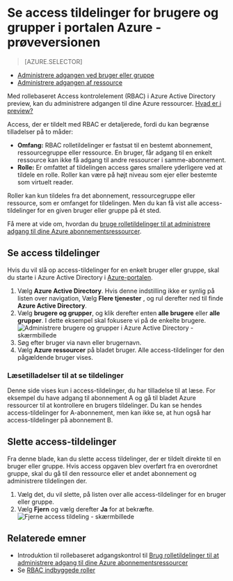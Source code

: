 <properties
    pageTitle="Få vist Azure access ressourcetildelinger | Microsoft Azure"
    description="Få vist og administrere alle rollebaseret adgangskontrol tildelinger for alle brugere eller grupper i portalen Azure"
    services="active-directory"
    documentationCenter=""
    authors="kgremban"
    manager="femila"
    editor="jeffsta"/>

<tags
    ms.service="active-directory"
    ms.devlang="na"
    ms.topic="article"
    ms.tgt_pltfrm="na"
    ms.workload="identity"
    ms.date="10/10/2016"
    ms.author="kgremban"/>

# <a name="view-access-assignments-for-users-and-groups-in-the-azure-portal---public-preview"></a>Se access tildelinger for brugere og grupper i portalen Azure - prøveversionen

> [AZURE.SELECTOR]
- [Administrere adgangen ved bruger eller gruppe](role-based-access-control-manage-assignments.md)
- [Administrere adgangen af ressource](role-based-access-control-configure.md)

Med rollebaseret Access kontrolelement (RBAC) i Azure Active Directory preview, kan du administrere adgangen til dine Azure ressourcer. [Hvad er i preview?](active-directory-preview-explainer.md)

Access, der er tildelt med RBAC er detaljerede, fordi du kan begrænse tilladelser på to måder:

- **Omfang:** RBAC rolletildelinger er fastsat til en bestemt abonnement, ressourcegruppe eller ressource. En bruger, får adgang til en enkelt ressource kan ikke få adgang til andre ressourcer i samme-abonnement.
- **Rolle:** Er omfattet af tildelingen access gøres smallere yderligere ved at tildele en rolle. Roller kan være på højt niveau som ejer eller bestemte som virtuelt reader.

Roller kan kun tildeles fra det abonnement, ressourcegruppe eller ressource, som er omfanget for tildelingen. Men du kan få vist alle access-tildelinger for en given bruger eller gruppe på ét sted.

Få mere at vide om, hvordan du [bruge rolletildelinger til at administrere adgang til dine Azure abonnementsressourcer](role-based-access-control-configure.md).

##  <a name="view-access-assignments"></a>Se access tildelinger

Hvis du vil slå op access-tildelinger for en enkelt bruger eller gruppe, skal du starte i Azure Active Directory i [Azure-portalen](http://portal.azure.com).

1. Vælg **Azure Active Directory**. Hvis denne indstilling ikke er synlig på listen over navigation, Vælg **Flere tjenester** , og rul derefter ned til finde **Azure Active Directory**.
2. Vælg **brugere og grupper**, og klik derefter enten **alle brugere** eller **alle grupper**. I dette eksempel skal fokusere vi på de enkelte brugere.
    ![Administrere brugere og grupper i Azure Active Directory - skærmbillede](./media/role-based-access-control-manage-assignments/rbac_users_groups.png)
3. Søg efter bruger via navn eller brugernavn.
4. Vælg **Azure ressourcer** på bladet bruger. Alle access-tildelinger for den pågældende bruger vises.

### <a name="read-permissions-to-view-assignments"></a>Læsetilladelser til at se tildelinger

Denne side vises kun i access-tildelinger, du har tilladelse til at læse. For eksempel du have adgang til abonnement A og gå til bladet Azure ressourcer til at kontrollere en brugers tildelinger. Du kan se hendes access-tildelinger for A-abonnement, men kan ikke se, at hun også har access-tildelinger på abonnement B.

## <a name="delete-access-assignments"></a>Slette access-tildelinger

Fra denne blade, kan du slette access tildelinger, der er tildelt direkte til en bruger eller gruppe. Hvis access opgaven blev overført fra en overordnet gruppe, skal du gå til den ressource eller et andet abonnement og administrere tildelingen der.

1. Vælg det, du vil slette, på listen over alle access-tildelinger for en bruger eller gruppe.
2. Vælg **Fjern** og vælg derefter **Ja** for at bekræfte.
    ![Fjerne access tildeling - skærmbillede](./media/role-based-access-control-manage-assignments/delete_assignment.png)

## <a name="related-topics"></a>Relaterede emner

- Introduktion til rollebaseret adgangskontrol til [Brug rolletildelinger til at administrere adgang til dine Azure abonnementsressourcer](role-based-access-control-configure.md)
- Se [RBAC indbyggede roller](role-based-access-built-in-roles.md)

